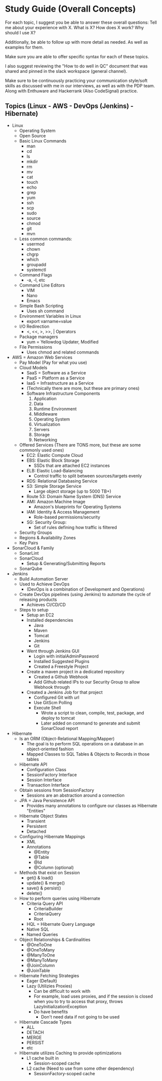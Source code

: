 # Study Guide (Overall Concepts)

For each topic, I suggest you be able to answer these overall questions:
  Tell me about your experience with X.
  What is X?
  How does X work?
  Why should I use X?

Additionally, be able to follow up with more detail as needed.
As well as examples for them.

Make sure you are able to offer specific syntax for each of these topics.

I also suggest reviewing the "How to do well in QC" document that was shared and pinned in the slack workspace (general channel).

Make sure to be continuously practicing your communication style/soft skills as discussed
with me in our interviews, as well as with the PDP team.
Along with Enthuware and Hackerrank (Also CodeSignal) practice.

## Topics (Linux - AWS - DevOps (Jenkins) - Hibernate)
- Linux
  - Operating System
  - Open Source
  - Basic Linux Commands
    - man
    - cd
    - ls
    - mkdir
    - rm
    - mv
    - cat
    - touch
    - echo
    - grep
    - yum
    - ssh
    - scp
    - sudo
    - source
    - chmod
    - git
    - mvn
  - Less common commands:
    - usermod
    - chown
    - chgrp
    - which
    - groupadd
    - systemctl
  - Command Flags
    - -a, -l, etc
  - Command Line Editors
    - VIM
    - Nano
    - Emacs
  - Simple Bash Scripting
    - Uses sh command
  - Environment Variables in Linux
    - export varname=value
  - I/O Redirection
    - <, <<, >, >>, | Operators
  - Package managers
    - yum = Yellowdog Updater, Modified
  - File Permissions
    - Uses chmod and related commands
- AWS = Amazon Web Services
  - Pay Model (Pay for what you use)
  - Cloud Models
    - SaaS = Software as a Service
    - PaaS = Platform as a Service
    - IaaS = Infrastructure as a Service
    - (Technically there are more, but these are primary ones)
    - Software Infrastructure Components
      1. Application
      2. Data
      3. Runtime Environment
      4. Middleware
      5. Operating System
      6. Virtualization
      7. Servers
      8. Storage
      9. Networking
  - Offered Services (There are TONS more, but these are some commonly used ones)
    - EC2: Elastic Compute Cloud
    - EBS: Elastic Block Storage
      - SSDs that are attached EC2 instances
    - ELB: Elastic Load-Balancing
      - Control traffic to split between sources/targets evenly
    - RDS: Relational Databasing Service
    - S3: Simple Storage Service
      - Large object storage (up to 5000 TB+)
    - Route 53: Domain Name System (DNS) Service
    - AMI: Amazon Machine Image
      - Amazon's blueprints for Operating Systems
    - IAM: Identity & Access Management
      - Role-based permissions/security
    - SG: Security Group:
      - Set of rules defining how traffic is filtered
  - Security Groups
  - Regions & Availability Zones
  - Key Pairs
- SonarCloud & Family
  - SonarLint
  - SonarCloud
    - Setup & Generating/Submitting Reports
  - SonarQube
- Jenkins
  - Build Automation Server
  - Used to Achieve DevOps
    - (DevOps is a combination of Development and Operations)
  - Create DevOps pipelines (using Jenkins) to automate the cycle of releasing products
    - Achieves CI/CD/CD
  - Steps to setup
    - Setup an EC2
    - Installed dependencies
      - Java
      - Maven
      - Tomcat
      - Jenkins
      - Git
    - Went through Jenkins GUI
      - Login with initialAdminPassword
      - Installed Suggested Plugins
      - Created a Freestyle Project
    - Create a maven project in a dedicated repository
      - Created a Github Webhook
      - Add Github related IPs to our Security Group to allow Webhook through
    - Created a Jenkins Job for that project
      - Configured Git with url
      - Use GitScm Polling
      - Execute Shell
        - Wrote a script to clean, compile, test, package, and deploy to tomcat
        - Later added on command to generate and submit SonarCloud report
- Hibernate
  - Is an ORM (Object-Relational Mapping/Mapper)
    - The goal is to perform SQL operations on a database in an object-oriented fashion
    - Mapped Classes to SQL Tables & Objects to Records in those tables
  - Hibernate API
    - Configuration Class
    - SessionFactory Interface
    - Session Interface
    - Transaction Interface
  - Obtain sessions from SessionFactory
    - Sessions are an abstraction around a connection
  - JPA = Java Persistence API
    - Provides many annotations to configure our classes as Hibernate "Entities"
  - Hibernate Object States
    - Transient
    - Persistent
    - Detached
  - Configuring Hibernate Mappings
    - XML
    - Annotations
      - @Entity
      - @Table
      - @Id
      - @Column (optional)
  - Methods that exist on Session
    - get() & load()
    - update() & merge()
    - save() & persist()
    - delete()
  - How to perform queries using Hibernate
    - Criteria Query API
      - CriteriaBuilder
      - CriteriaQuery
      - Root
    - HQL = Hibernate Query Language
    - Native SQL
    - Named Queries
  - Object Relationships & Cardinalities
    - @OneToOne
    - @OneToMany
    - @ManyToOne
    - @ManyToMany
    - @JoinColumn
    - @JoinTable
  - Hibernate Fetching Strategies
    - Eager (Default)
    - Lazy (Utilizies Proxies)
      - Can be difficult to work with
      - For example, load uses proxies, and if the session is closed when you to try to access that proxy, throws LazyInitializationException
      - Do have benefits
        - Don't need data if not going to be used
  - Hibernate Cascade Types
    - ALL
    - DETACH
    - MERGE
    - PERSIST
    - etc
  - Hibernate utilizes Caching to provide optimizations
    - L1 cache built in
      - Session-scoped cache
    - L2 cache (Need to use from some other dependency)
      - SessionFactory-scoped cache
